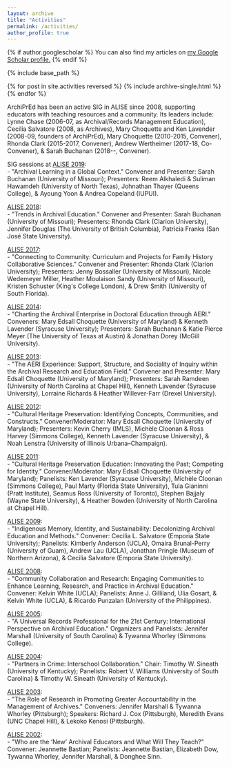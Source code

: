 ```yaml
---
layout: archive
title: "Activities"
permalink: /activities/
author_profile: true
---
```


{% if author.googlescholar %}
  You can also find my articles on <u><a href="{{author.googlescholar}}">my Google Scholar profile</a>.</u>
{% endif %}

{% include base_path %}

{% for post in site.activities reversed %}
  {% include archive-single.html %}
{% endfor %}

<p>ArchiPrEd has been an active SIG in ALISE since 2008, supporting educators with teaching resources and a community. Its leaders include: Lynne Chase (2006-07, as Archival/Records Management Education), Cecilia Salvatore (2008, as Archives), Mary Choquette and Ken Lavender (2008-09, founders of ArchiPrEd), Mary Choquette (2010-2015, Convener), Rhonda Clark (2015-2017, Convener), Andrew Wertheimer (2017-18, Co-Convener), & Sarah Buchanan (2018--, Convener).</p>

<p>SIG sessions at <a href="https://www.alise.org/2019-conference">ALISE 2019</a>:<br/>
  - "Archival Learning in a Global Context." Convener and Presenter: Sarah Buchanan (University of Missouri); Presenters: Reem Alkhaledi & Suliman Hawamdeh (University of North Texas), Johnathan Thayer (Queens College), & Ayoung Yoon & Andrea Copeland (IUPUI).</p>

<p><a href="https://www.alise.org/assets/documents/conf_2018/ALISE%202018%20Program%20Book-FINAL_Combined.pdf">ALISE 2018</a>:<br/>
  - "Trends in Archival Education." Convener and Presenter: Sarah Buchanan (University of Missouri); Presenters: Rhonda Clark (Clarion University), Jennifer Douglas (The University of British Columbia), Patricia Franks (San José State University).</p>

<p><a href="https://www.alise.org/assets/documents/conf_2017/2017_ALISE_Conference_Program_Final.pdf">ALISE 2017</a>:<br/>
  - "Connecting to Community: Curriculum and Projects for Family History Collaborative Sciences." Convener and Presenter: Rhonda Clark (Clarion University); Presenters: Jenny Bossaller (University of Missouri), Nicole Wedemeyer Miller, Heather Moulaison Sandy (University of Missouri), Kristen Schuster (King's College London), & Drew Smith (University of South Florida).</p>

<p><a href="https://www.alise.org/assets/documents/conf_2014/2014%20alise%20officail%20program.pdf">ALISE 2014</a>:<br/>
  - "Charting the Archival Enterprise in Doctoral Education through AERI." Conveners: Mary Edsall Choquette (University of Maryland) & Kenneth Lavender (Syracuse University); Presenters: Sarah Buchanan & Katie Pierce Meyer (The University of Texas at Austin) & Jonathan Dorey (McGill University).</p>

<p><a href="https://www.alise.org/assets/documents/conf_2013/alise_op_2013-final.pdf">ALISE 2013</a>:<br/>
  - "The AERI Experience: Support, Structure, and Sociality of Inquiry within the Archival Research and Education Field." Convener and Presenter: Mary Edsall Choquette (University of Maryland); Presenters: Sarah Ramdeen (University of North Carolina at Chapel Hill), Kenneth Lavender (Syracuse University), Lorraine Richards & Heather Willever-Farr (Drexel University).</p>

<p><a href="https://www.alise.org/assets/documents/conf_2012/alise_op_2012.pdf">ALISE 2012</a>:<br/>
  - "Cultural Heritage Preservation: Identifying Concepts, Communities, and Constructs." Convener/Moderator: Mary Edsall Choquette (University of Maryland); Presenters: Kevin Cherry (IMLS), Michèle Cloonan & Ross Harvey (Simmons College), Kenneth Lavender (Syracuse University), & Noah Lenstra (University of Illinois Urbana–Champaign).</p>

<p><a href="https://www.alise.org/assets/documents/alise_op_2011.pdf">ALISE 2011</a>:<br/>
  - "Cultural Heritage Preservation Education: Innovating the Past; Competing for Identity." Convener/Moderator: Mary Edsall Choquette (University of Maryland); Panelists: Ken Lavender (Syracuse University), Michèle Cloonan (Simmons College), Paul Marty (Florida State University), Tula Gianinni (Pratt Institute), Seamus Ross (University of Toronto), Stephen Bajjaly (Wayne State University), & Heather Bowden (University of North Carolina at Chapel Hill).</p>

<p><a href="https://www.alise.org/assets/documents/AliseProgram2009.pdf">ALISE 2009</a>:<br/>
  - "Indigenous Memory, Identity, and Sustainability: Decolonizing Archival Education and Methods." Convener: Cecilia L. Salvatore (Emporia State University); Panelists: Kimberly Anderson (UCLA), Omaira Brunal-Perry (University of Guam), Andrew Lau (UCLA), Jonathan Pringle (Museum of Northern Arizona), & Cecilia Salvatore (Emporia State University).</p>

<p><a href="https://www.alise.org/assets/documents/alise2008program.pdf">ALISE 2008</a>:<br/>
  - "Community Collaboration and Research: Engaging Communities to Enhance Learning, Research, and Practice in Archival Education." Convener: Kelvin White (UCLA); Panelists: Anne J. Gilliland, Ulia Gosart, & Kelvin White (UCLA), & Ricardo Punzalan (University of the Philippines).</p>

<p><a href="https://www.alise.org/assets/documents/alise_2005_final_program.pdf">ALISE 2005</a>:<br/>
  - "A Universal Records Professional for the 21st Century: International Perspective on Archival Education." Organizers and Panelists: Jennifer Marshall (University of South Carolina) & Tywanna Whorley (Simmons College).</p>
  
<p><a href="https://www.alise.org/assets/documents/final_program.pdf">ALISE 2004</a>:<br/>
  - "Partners in Crime: Interschool Collaboration." Chair: Timothy W. Sineath (University of Kentucky); Panelists: Robert V. Williams (University of South Carolina) & Timothy W. Sineath (University of Kentucky).</p>

<p><a href="https://www.alise.org/assets/documents/conf03_schedule.pdf">ALISE 2003</a>:<br/>
  - "The Role of Research in Promoting Greater Accountability in the Management of Archives." Conveners: Jennifer Marshall & Tywanna
Whorley (Pittsburgh); Speakers: Richard J. Cox (Pittsburgh), Meredith Evans (UNC Chapel Hill), & Lekoko Kenosi (Pittsburgh).</p>

<p><a href="https://www.alise.org/assets/documents/2002program.pdf">ALISE 2002</a>:<br/>
  - "Who are the ‘New’ Archival Educators and What Will They Teach?" Convener: Jeannette Bastian; Panelists: Jeannette Bastian, Elizabeth Dow, Tywanna Whorley, Jennifer Marshall, & Donghee Sinn.</p>

